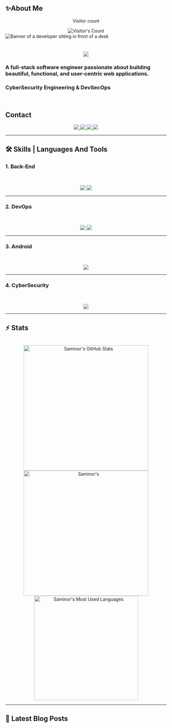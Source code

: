 ## ✨About Me

<!--
**saminor/saminor** is a ✨ _special_ ✨ repository because its `README.md` (this file) appears on your GitHub profile.

Here are some ideas to get you started:

- 🔭 I’m currently working on ...
- 🌱 I’m currently learning ...
- 👯 I’m looking to collaborate on ...
- 🤔 I’m looking for help with ...
- 💬 Ask me about ...
- 📫 How to reach me: ...
- 😄 Pronouns: ...
- ⚡ Fun fact: ...
-->

<div align="center"> 
  <p>Visitor count</p>
  <img src="https://profile-counter.glitch.me/saminor/count.svg" alt="Visitor's Count" />
</div>

<img src="https://github.com/saminor/saminor/blob/main/banner.avif" alt="Banner of a developer sitting in front of a desk">

<h1 align="center">
    <img src="https://readme-typing-svg.herokuapp.com/?font=Inter&size=48&center=true&vCenter=true&width=500&height=70&color=4493F8&duration=4000&lines=Hi+There!+👋;+I'm+Saminor;" />
</h1>

### A full-stack software engineer passionate about building beautiful, functional, and user-centric web applications.
### CyberSecurity Engineering & DevSecOps

<br>


## Contact

<div align="center">
  <a href="saminorksr@gmail.com">
    <img src="https://img.shields.io/badge/Gmail-333333?style=for-the-badge&logo=gmail&logoColor=red" />
  </a>
  <a href="www.linkedin.com/in/farzad-vaziri-500187340" target="_blank">
    <img src="https://img.shields.io/badge/LinkedIn-0077B5?style=for-the-badge&logo=linkedin&logoColor=white" target="_blank" />
  </a>
  <a href="https://medium.com/@saminorksr" target="_blank">
    <img src="https://img.shields.io/badge/Medium-000000?style=for-the-badge&logo=medium&logoColor=white" target="_blank" />
  </a>
  <a href="https://codepen.io/saminor" target="_blank">
    <img src="https://img.shields.io/badge/CodePen-1e1f26?style=for-the-badge&logo=codepen&logoColor=white" target="_blank" />
  </a>
</div>

<hr>



## 🛠️ Skills | Languages And Tools
  ### 1. Back-End
  <br>

<p align="center">
  <img src="https://skillicons.dev/icons?i=ts,nodejs,react,nextjs,mongodb,postgres,py,django,rabbitmq,fastapi" />
  <img src="https://skillicons.dev/icons?i=html,css,sass,tailwind,js,vue,git,postman,figma" />
</p>

<hr>

  ### 2. DevOps
  <br>

<p align="center">
  <img src="https://skillicons.dev/icons?i=nginx,kubernetes,docker,postgres,grafana" />
  <img src="https://skillicons.dev/icons?i=github,git,gitlab,windows,linux,elasticsearch,prometheus,redis,vmwareworkstation" />

</p>

<hr>
  
  ### 3. Android
  <br>

<p align="center">
  <img src="https://skillicons.dev/icons?i=adnroid" />
</p>

<hr>

  ### 4. CyberSecurity
  <br>

<p align="center">
  <img src="https://skillicons.dev/icons?i=linux,windows,kali,tmux,tor" />
</p>

<hr>


## ⚡️ Stats

<br>

<div align=center>
  <img width=390 src="https://github-readme-stats.vercel.app/api?username=saminor&theme=transparent&count_private=true&show_icons=true&rank_icon=github&locale=en" alt="Saminor's GitHub Stats" />
  <img width=390 src="https://github-readme-streak-stats.herokuapp.com/?user=saminor&theme=transparent&count_private=true&border_radius=10&locale=en" alt="Saminor's" />
  <img width=325 src="https://github-readme-stats.vercel.app/api/top-langs?username=saminor&theme=transparent&layout=donut&hide=css&langs_count=8&border_radius=10&show_icons=true&locale=en" alt="Saminor's Most Used Languages" />
</div>

<hr>


## 📕 Latest Blog Posts
<!-- BLOG-POST-LIST:START -->
<!-- BLOG-POST-LIST:END -->
